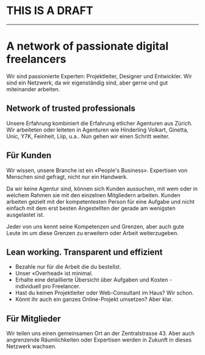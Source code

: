 
# THIS IS A DRAFT
___
# A network of passionate digital freelancers

Wir sind passionierte Experten: Projektleiter, Designer und Entwickler. Wir sind ein Netzwerk, da wir eigenständig sind, aber gerne und gut miteinander arbeiten.

## Network of trusted professionals

Unsere Erfahrung kombiniert die Erfahrung etlicher Agenturen aus Zürich. Wir arbeiteten oder leiteten in Agenturen wie Hinderling Volkart, Ginetta, Unic, Y7K, Feinheit, Liip, u.a.. Nun gehen wir einen Schritt weiter.

## Für Kunden

Wir wissen, unsere Branche ist ein «People's Business». Expertisen von Menschen sind gefragt, nicht nur ein Handwerk.

Da wir keine Agentur sind, können sich Kunden aussuchen, mit wem oder in welchem Rahmen sie mit den einzelnen Mitgliedern arbeiten. Kunden arbeiten gezielt mit der kompetentesten Person für eine Aufgabe und nicht einfach mit dem erst besten Angestellten der gerade am wenigsten ausgelastet ist.

Jeder von uns kennt seine Kompetenzen und Grenzen, aber auch gute Leute im um diese Grenzen zu erweitern oder Arbeit weiterzugeben.

## Lean working. Transparent und effizient

- Bezahle nur für die Arbeit die du bestellst.
- Unser «Overhead» ist minimal.
- Erhalte eine detaillierte Übersicht über Aufgaben und Kosten - individuell pro Freelancer.
- Hast du keinen Projektleiter oder Web-Consultant im Haus? Wir schon.
- Könnt ihr auch ein ganzes Online-Projekt umsetzen? Aber klar.

## Für Mitglieder

Wir teilen uns einen gemeinsamen Ort an der Zentralstrasse 43. Aber auch angrenzende Räumlichkeiten oder Expertisen werden in Zukunft in dieses Netzwerk wachsen.

